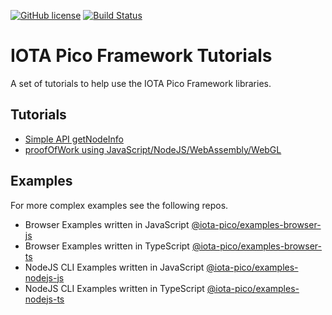 [![GitHub license](https://img.shields.io/badge/license-MIT-blue.svg)](https://raw.githubusercontent.com/iotaeco/iota-pico-tutorials/master/LICENSE) [![Build Status](https://travis-ci.org/iotaeco/iota-pico-tutorials.svg?branch=master)](https://travis-ci.org/iotaeco/iota-pico-tutorials)

# IOTA Pico Framework Tutorials

A set of tutorials to help use the IOTA Pico Framework libraries.

## Tutorials

* [Simple API getNodeInfo](./getNodeInfo/README.md)
* [proofOfWork using JavaScript/NodeJS/WebAssembly/WebGL](./proofOfWork/README.md)

## Examples

For more complex examples see the following repos.

* Browser Examples written in JavaScript [@iota-pico/examples-browser-js](https://github.com/iotaeco/iota-pico-examples-browser-js)
* Browser Examples written in TypeScript [@iota-pico/examples-browser-ts](https://github.com/iotaeco/iota-pico-examples-browser-ts)
* NodeJS CLI Examples written in JavaScript [@iota-pico/examples-nodejs-js](https://github.com/iotaeco/iota-pico-examples-nodejs-js)
* NodeJS CLI Examples written in TypeScript [@iota-pico/examples-nodejs-ts](https://github.com/iotaeco/iota-pico-examples-nodejs-ts)
